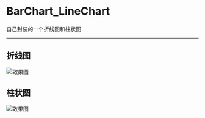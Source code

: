 # BarChart_LineChart
自己封装的一个折线图和柱状图

---

## 折线图
![效果图](https://raw.githubusercontent.com/lover0920/BarChart_LineChart/master/折线图.png)

## 柱状图
![效果图](https://raw.githubusercontent.com/lover0920/BarChart_LineChart/master/柱状图.png)
